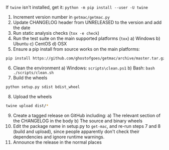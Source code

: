 If `twine` isn't installed, get it: `python -m pip install --user -U twine`

1. Increment version number in `getmac/getmac.py`
2. Update CHANGELOG header from UNRELEASED to the version and add the date
3. Run static analysis checks (`tox -e check`)
4. Run the test suite on the main supported platforms (`tox`)
    a) Windows
    b) Ubuntu
    c) CentOS
    d) OSX
5. Ensure a pip install from source works on the main platforms:
```bash
pip install https://github.com/ghostofgoes/getmac/archive/master.tar.gz
```
6. Clean the environment
    a) Windows: `scripts\clean.ps1`
    b) Bash: `bash ./scripts/clean.sh`
7. Build the wheels
```bash
python setup.py sdist bdist_wheel
```
8. Upload the wheels
```bash
twine upload dist/*
```
9. Create a tagged release on GitHub including:
    a) The relevant section of the CHANGELOG in the body
    b) The source and binary wheels
10. Edit the package name in setup.py to `get-mac`, and re-run
steps 7 and 8 (build and upload), since people apparently don't check
their dependencies and ignore runtime warnings.
11. Announce the release in the normal places
